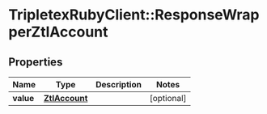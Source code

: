 # TripletexRubyClient::ResponseWrapperZtlAccount

## Properties
Name | Type | Description | Notes
------------ | ------------- | ------------- | -------------
**value** | [**ZtlAccount**](ZtlAccount.md) |  | [optional] 


